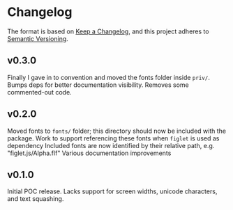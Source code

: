 # Changelog

The format is based on [Keep a Changelog](https://keepachangelog.com/en/1.0.0/),
and this project adheres to [Semantic Versioning](https://semver.org/spec/v2.0.0.html).

## v0.3.0

Finally I gave in to convention and moved the fonts folder inside `priv/`.
Bumps deps for better documentation visibility.
Removes some commented-out code.

## v0.2.0

Moved fonts to `fonts/` folder; this directory should now be included with the package.
Work to support referencing these fonts when `figlet` is used as dependency
Included fonts are now identified by their relative path, e.g. "figlet.js/Alpha.flf"
Various documentation improvements

## v0.1.0

Initial POC release. Lacks support for screen widths, unicode characters, and text squashing.
